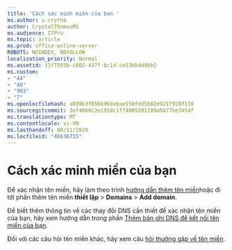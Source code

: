 ```yaml
---
title: 'Cách xác minh miền của bạn '
ms.author: v-crytho
author: CrystalThomasMS
ms.audience: ITPro
ms.topic: article
ms.prod: office-online-server
ROBOTS: NOINDEX, NOFOLLOW
localization_priority: Normal
ms.assetid: 11f7503b-c802-437f-bc1d-ce13bb4d9bb2
ms.custom:
- "44"
- "46"
- "903"
- "7"
ms.openlocfilehash: a099b3f056696bebae150fdd5b82e921f928f116
ms.sourcegitcommit: 3ef4860c2e1918c1ff4009201189a5b77be3454f
ms.translationtype: MT
ms.contentlocale: vi-VN
ms.lasthandoff: 08/11/2020
ms.locfileid: "46636715"
---
```

# <a name="how-to-verify-your-domain"></a>Cách xác minh miền của bạn

Để xác nhận tên miền, hãy làm theo trình [hướng dẫn thêm tên miền](https://portal.office.com/adminportal/home#/Domains/Wizard)hoặc đi tới phần thêm tên miền **thiết lập**  >  **Domains**  >  **Add domain**.

Để biết thêm thông tin về các thay đổi DNS cần thiết để xác nhận tên miền của bạn, hãy xem hướng dẫn trong phần [Thêm bản ghi DNS để kết nối tên miền của bạn](https://docs.microsoft.com/microsoft-365/admin/get-help-with-domains/create-dns-records-at-any-dns-hosting-provider).

Đối với các câu hỏi tên miền khác, hãy xem câu [hỏi thường gặp về tên miền](https://docs.microsoft.com/microsoft-365/admin/setup/domains-faq).
